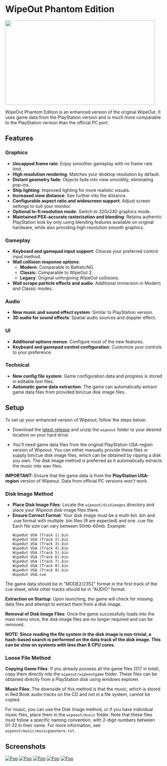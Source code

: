 # WipeOut Phantom Edition
[<img src="images/screenshot01.png" width="480" height="270">](images/screenshot01.png)

WipeOut Phantom Edition is an enhanced version of the original WipeOut. It uses game data from the PlayStation version and is much more comparable to the PlayStation version than the official PC port.

## Features
### Graphics
- **Uncapped frame rate**: Enjoy smoother gameplay with no frame rate limit.
- **High resolution rendering**: Matches your desktop resolution by default.
- **Distant geometry fade**: Objects fade into view smoothly, eliminating pop-ins.
- **Ship lighting**: Improved lighting for more realistic visuals.
- **Increased view distance**: See further into the distance.
- **Configurable aspect ratio and widescreen support**: Adjust screen settings to suit your monitor.
- **Optional lo-fi resolution mode**: Switch to 320x240 graphics mode.
- **Maintained PSX-accurate rasterization and blending**: Retains authentic PlayStation look by only using blending features available on original hardware, while also providing high resolution smooth graphics.

### Gameplay
- **Keyboard and gamepad input support**: Choose your preferred control input method.
- **Wall collision response options**:
  - **Modern**: Comparable to BallisticNG.
  - **Classic**: Comparable to WipeOut 2.
  - **Legacy**: Original unforgiving WipeOut collisions.
- **Wall scrape particle effects and audio**: Additional immersion in Modern and Classic modes.

### Audio
- **New music and sound effect system**: Similar to PlayStation version. 
- **3D audio for sound effects**: Spatial audio sources and doppler effect.

### UI
- **Additional options menus**: Configure most of the new features.
- **Keyboard and gamepad control configuration**: Customize your controls to your preference.

### Technical
- **New config file system**: Game configuration data and progress is stored in editable text files.
- **Automatic game data extraction**: The game can automatically extract game data files from provided bin/cue disk image files.

## Setup
To set up your enhanced version of Wipeout, follow the steps below:

- Download the [latest release](https://github.com/wipeout-phantom-edition/wipeout-phantom-edition/releases/latest/download/wipeout.zip) and unzip the `wipeout` folder to your desired location on your hard drive.

- You'll need game data files from the original PlayStation USA-region version of Wipeout. You can either manually provide these files or supply bin/cue disk image files, which can be obtained by ripping a disk you own. The disk image method is preferred as it automatically extracts the music into wav files.

**IMPORTANT:** Ensure that the game data is from the **PlayStation USA-region** version of Wipeout. Data from official PC versions won't work.

### Disk Image Method
- **Place Disk Image Files**: Locate the `wipeout/diskimages` directory and place your Wipeout disk image files there.
- **Ensure Correct Format**: Your disk image must be a multi-bin .bin and .cue format with multiple .bin files (9 are expected) and one .cue file. Each file size can vary between 50mb-60mb.
Example:
  ```
  WipeOut USA (Track 1).bin
  WipeOut USA (Track 2).bin
  WipeOut USA (Track 3).bin
  WipeOut USA (Track 4).bin
  WipeOut USA (Track 5).bin
  WipeOut USA (Track 6).bin
  WipeOut USA (Track 7).bin
  WipeOut USA (Track 8).bin
  WipeOut USA (Track 9).bin
  WipeOut USA.cue
  ```
The game data should be in "MODE2/2352" format in the first track of the cue sheet, while other tracks should be in "AUDIO" format.

**Extraction on Startup**: Upon launching, the game will check for missing data files and attempt to extract them from a disk image.

**Removal of Disk Image Files**: Once the game successfully loads into the main menu once, the disk image files are no longer required and can be removed.

**NOTE: Since reading the file system in the disk image is non-trivial, a hash-based search is performed on the data track of the disk image. This can be slow on systems with less than 8 CPU cores.**

### Loose File Method
**Copying Game Files**: If you already possess all the game files (517 in total), copy them directly into the `wipeout/wipeoutgame` folder. These files can be obtained directly from a PlayStation disk using windows explorer.

**Music Files**: The downside of this method is that the music, which is stored in Red Book audio tracks on the CD and not in a file system, cannot be copied.

For music, you can use the Disk Image method, or if you have individual music files, place them in the `wipeout/music` folder. Note that these files must follow a specific naming convention, with 2-digit numbers between 01-32 in their name. For more information, see `wipeout/music/musicgoeshere.txt`.

## Screenshots
[![Foo](images/screenshot02.png)](images/screenshot02.png)
[![Foo](images/screenshot03.png)](images/screenshot03.png)
[![Foo](images/screenshot04.png)](images/screenshot04.png)
[![Foo](images/screenshot05.png)](images/screenshot05.png)
[![Foo](images/screenshot06.png)](images/screenshot06.png)
